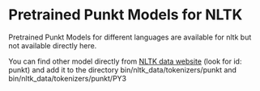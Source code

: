 # Pretrained Punkt Models for NLTK

Pretrained Punkt Models for different languages are available for nltk but not available directly here.

You can find other model directly from [NLTK data website](https://www.nltk.org/nltk_data/) (look for id: punkt) and add
it to the directory bin/nltk_data/tokenizers/punkt and bin/nltk_data/tokenizers/punkt/PY3